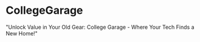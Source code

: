 # CollegeGarage
"Unlock Value in Your Old Gear: College Garage - Where Your Tech Finds a New Home!"
